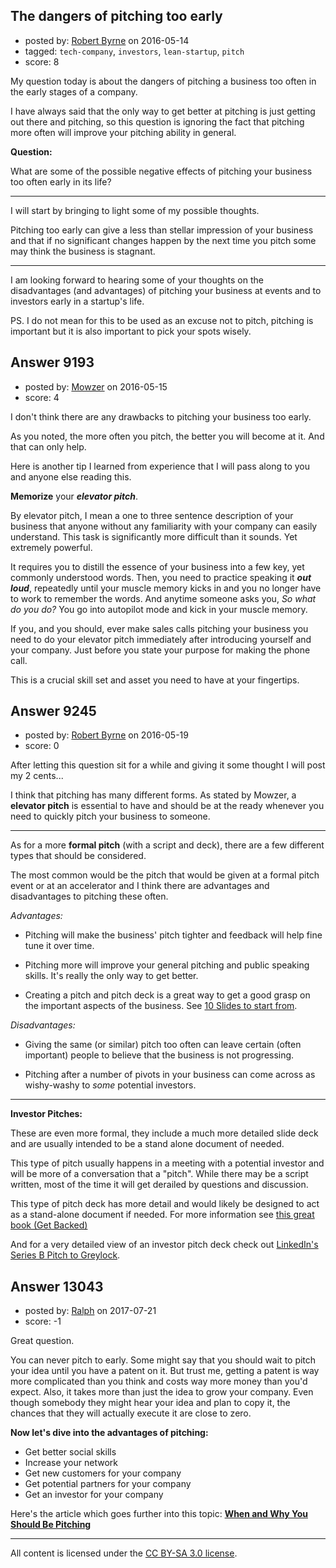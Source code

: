 ## The dangers of pitching too early

- posted by: [Robert Byrne](https://stackexchange.com/users/5232876/robert-byrne) on 2016-05-14
- tagged: `tech-company`, `investors`, `lean-startup`, `pitch`
- score: 8

<p>My question today is about the dangers of pitching a business too often in the early stages of a company.</p>

<p>I have always said that the only way to get better at pitching is just getting out there and pitching, so this question is ignoring the fact that pitching more often will improve your pitching ability in general.</p>

<p><strong>Question:</strong></p>

<p>What are some of the possible negative effects of pitching your business too often early in its life?</p>

<hr>

<p>I will start by bringing to light some of my possible thoughts. </p>

<p>Pitching too early can give a less than stellar impression of your business and that if no significant changes happen by the next time you pitch some may think the business is stagnant.</p>

<hr>

<p>I am looking forward to hearing some of your thoughts on the disadvantages (and advantages) of pitching your business at events and to investors early in a startup's life.</p>

<p>PS. I do not mean for this to be used as an excuse not to pitch, pitching is important but it is also important to pick your spots wisely.</p>



## Answer 9193

- posted by: [Mowzer](https://stackexchange.com/users/1803081/mowzer) on 2016-05-15
- score: 4

<p>I don't think there are any drawbacks to pitching your business too early.</p>

<p>As you noted, the more often you pitch, the better you will become at it. And that can only help.</p>

<p>Here is another tip I learned from experience that I will pass along to you and anyone else reading this.</p>

<p><strong>Memorize</strong> your <strong><em>elevator pitch</em></strong>.</p>

<p>By elevator pitch, I mean a one to three sentence description of your business that anyone without any familiarity with your company can easily understand. This task is significantly more difficult than it sounds. Yet extremely powerful.</p>

<p>It requires you to distill the essence of your business into a few key, yet commonly understood words. Then, you need to practice speaking it <strong><em>out loud</em></strong>, repeatedly until your muscle memory kicks in and you no longer have to work to remember the words. And anytime someone asks you, <em>So what do you do?</em> You go into autopilot mode and kick in your muscle memory.</p>

<p>If you, and you should, ever make sales calls pitching your business you need to do your elevator pitch immediately after introducing yourself and your company. Just before you state your purpose for making the phone call.</p>

<p>This is a crucial skill set and asset you need to have at your fingertips.</p>



## Answer 9245

- posted by: [Robert Byrne](https://stackexchange.com/users/5232876/robert-byrne) on 2016-05-19
- score: 0

<p>After letting this question sit for a while and giving it some thought I will post my 2 cents...</p>

<p>I think that pitching has many different forms. As stated by Mowzer, a <strong>elevator pitch</strong> is essential to have and should be at the ready whenever you need to quickly pitch your business to someone.</p>

<hr>

<p>As for a more <strong>formal pitch</strong> (with a script and deck), there are a few different types that should be considered. </p>

<p>The most common would be the pitch that would be given at a formal pitch event or at an accelerator and I think there are advantages and disadvantages to pitching these often. </p>

<p><em>Advantages:</em></p>

<ul>
<li><p>Pitching will make the business' pitch tighter and feedback will help fine tune it over time. </p></li>
<li><p>Pitching more will improve your general pitching and public speaking skills. It's really the only way to get better. </p></li>
<li><p>Creating a pitch and pitch deck is a great way to get a good grasp on the important aspects of the business. See <a href="http://guykawasaki.com/the-only-10-slides-you-need-in-your-pitch/" rel="nofollow">10 Slides to start from</a>.</p></li>
</ul>

<p><em>Disadvantages:</em></p>

<ul>
<li><p>Giving the same (or similar) pitch too often can leave certain (often important) people to believe that the business is not progressing. </p></li>
<li><p>Pitching after a number of pivots in your business can come across as wishy-washy to <em>some</em> potential investors. </p></li>
</ul>

<hr>

<p><strong>Investor Pitches:</strong> </p>

<p>These are even more formal, they include a much more detailed slide deck and are usually intended to be a stand alone document of needed. </p>

<p>This type of pitch usually happens in a meeting with a potential investor and will be more of a conversation that a "pitch". While there may be a script written, most of the time it will get derailed by questions and discussion.</p>

<p>This type of pitch deck has more detail and would likely be designed to act as a stand-alone document if needed. For more information see <a href="http://rads.stackoverflow.com/amzn/click/1633690725" rel="nofollow">this great book (Get Backed)</a></p>

<p>And for a very detailed view of an investor pitch deck check out <a href="http://reidhoffman.org/linkedin-pitch-to-greylock/" rel="nofollow">LinkedIn's Series B Pitch to Greylock</a>.</p>



## Answer 13043

- posted by: [Ralph](https://stackexchange.com/users/11381409/ralph) on 2017-07-21
- score: -1

<p>Great question.</p>

<p>You can never pitch to early. Some might say that you should wait to pitch your idea until you have a patent on it. But trust me, getting a patent is way more complicated than you think and costs way more money than you'd expect. Also, it takes more than just the idea to grow your company. Even though somebody they might hear your idea and plan to copy it, the chances that they will actually execute it are close to zero.</p>

<p><strong>Now let's dive into the advantages of pitching:</strong></p>

<ul>
<li>Get better social skills</li>
<li>Increase your network</li>
<li>Get new customers for your company</li>
<li>Get potential partners for your company</li>
<li>Get an investor for your company</li>
</ul>

<p>Here's the article which goes further into this topic: <strong><a href="http://pitchskills.com/5-moments-when-you-should-be-pitching/" rel="nofollow noreferrer">When and Why You Should Be Pitching</a></strong></p>




---

All content is licensed under the [CC BY-SA 3.0 license](https://creativecommons.org/licenses/by-sa/3.0/).
